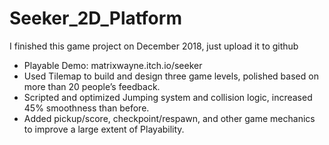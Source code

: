 # Seeker_2D_Platform
I finished this game project on December 2018, just upload it to github

- Playable Demo: matrixwayne.itch.io/seeker    
- Used Tilemap to build and design three game levels, polished based on more than 20 people’s feedback.
- Scripted and optimized Jumping system and collision logic, increased 45% smoothness than before.
- Added pickup/score, checkpoint/respawn, and other game mechanics to improve a large extent of Playability.

